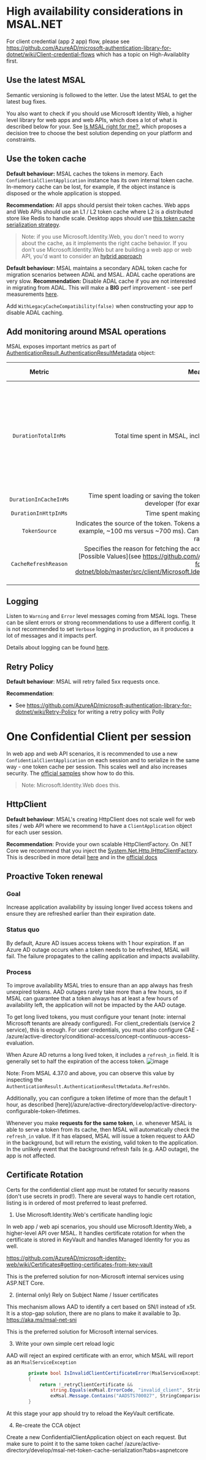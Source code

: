# High availability considerations in MSAL.NET

For client credential (app 2 app) flow, please see https://github.com/AzureAD/microsoft-authentication-library-for-dotnet/wiki/Client-credential-flows which has a topic on High-Availablity first.

## Use the latest MSAL

Semantic versioning is followed to the letter. Use the latest MSAL to get the latest bug fixes.

You also want to check if you should use Microsoft Identity Web, a higher level library for web apps and web APIs, which does a lot of what is described below for your. See [Is MSAL right for me?](https://github.com/AzureAD/microsoft-authentication-library-for-dotnet/wiki/Is-MSAL.NET-right-for-me%3F), which proposes a decision tree to choose the best solution depending on your platform and constraints.

## Use the token cache

**Default behaviour:** MSAL caches the tokens in memory. Each `ConfidentialClientApplication` instance has its own internal token cache. In-memory cache can be lost, for example, if the object instance is disposed or the whole application is stopped. 

**Recommendation:** All apps should persist their token caches. Web apps and Web APIs should use an L1 / L2 token cache where L2 is a distributed store like Redis to handle scale. Desktop apps should use [this token cache serialization strategy](https://github.com/AzureAD/microsoft-authentication-library-for-dotnet/wiki/token-cache-serialization#token-cache-for-a-public-client-application).

> Note: if you use Microsoft.Identity.Web, you don't need to worry about the cache, as it implements the right cache behavior. If you don't use Microsoft.Identity.Web but are building a web app or web API, you'd want to consider an [hybrid approach](https://github.com/AzureAD/microsoft-authentication-library-for-dotnet/wiki/Is-MSAL.NET-right-for-me%3F#use-hybrid-model-msalnet-and-microsoft-identity-web)

**Default behaviour:** MSAL maintains a secondary ADAL token cache for migration scenarios between ADAL and MSAL. ADAL cache operations are very slow.
**Recommendation:** Disable ADAL cache if you are not interested in migrating from ADAL. This will make a **BIG** perf improvement - see perf measurements [here](https://github.com/AzureAD/microsoft-authentication-library-for-dotnet/pull/2309). 

Add `WithLegacyCacheCompatibility(false)` when constructing your app to disable ADAL caching.

## Add monitoring around MSAL operations

MSAL exposes important metrics as part of [AuthenticationResult.AuthenticationResultMetadata](https://github.com/AzureAD/microsoft-authentication-library-for-dotnet/blob/master/src/client/Microsoft.Identity.Client/AuthenticationResultMetadata.cs#L9) object: 

| Metric       | Meaning     | When to trigger an alarm?    |
| :-------------: | :----------: | :-----------: |
|  `DurationTotalInMs`| Total time spent in MSAL, including network calls and cache   | Alarm on overall high latency (> 1 s). Value depends on token source. From the cache: one cache access. From AAD: two cache accesses + one HTTP call. First ever call (per-process) will take longer because of one extra HTTP call. |
|  `DurationInCacheInMs` | Time spent loading or saving the token cache, which is customized by the app developer (for example, save to Redis).| Alarm on spikes. |
|  `DurationInHttpInMs` | Time spent making HTTP calls to AAD.  | Alarm on spikes.|
|  `TokenSource` | Indicates the source of the token. Tokens are retrieved from the cache much faster (for example, ~100 ms versus ~700 ms). Can be used to monitor and alarm the cache hit ratio. | Use with `DurationTotalInMs`. |
|  `CacheRefreshReason` | Specifies the reason for fetching the access token from the identity provider. See [Possible Values](see https://github.com/AzureAD/microsoft-authentication-library-for-dotnet/blob/master/src/client/Microsoft.Identity.Client/Cache/CacheRefreshReason.cs) . | Use with `TokenSource`. |

## Logging

Listen to `Warning` and `Error` level messages coming from MSAL logs. These can be silent errors or strong recommendations to use a different config. 
It is not recommended to set `Verbose` logging in production, as it produces a lot of messages and it impacts perf.

Details about logging can be found [here](https://github.com/AzureAD/microsoft-authentication-library-for-dotnet/wiki/logging).

## Retry Policy

**Default behaviour**: MSAL will retry failed 5xx requests once.

**Recommendation**:

- See https://github.com/AzureAD/microsoft-authentication-library-for-dotnet/wiki/Retry-Policy for writing a retry policy with Polly

# One Confidential Client per session

In web app and web API scenarios, it is recommended to use a new `ConfidentialClientApplication` on each session and to serialize in the same way - one token cache per session. This scales well and also increases security. The [official samples](/azure/active-directory/develop/sample-v2-code) show how to do this.

> Note: Microsoft.Identity.Web does this.

## HttpClient 

**Default behaviour**: MSAL's creating HttpClient does not scale well for web sites / web API where we recommend to have a `ClientApplication` object for each user session.

**Recommendation**: Provide your own scalable HttpClientFactory. On .NET Core we recommend that you inject the [System.Net.Http.IHttpClientFactory](/aspnet/core/fundamentals/http-requests?view=aspnetcore-3.0). This is described in more detail [here](https://github.com/AzureAD/microsoft-authentication-library-for-dotnet/wiki/HttpClient) and in the [official docs](/dotnet/api/system.net.http.httpclient?view=net-7.0#net-framework--mono)

## Proactive Token renewal

### Goal

Increase application availability by issuing longer lived access tokens and ensure they are refreshed earlier than their expiration date.

### Status quo

By default, Azure AD issues access tokens with 1 hour expiration. If an Azure AD outage occurs when a token needs to be refreshed, MSAL will fail. The failure propagates to the calling application and impacts availability.

### Process

To improve availability MSAL tries to ensure than an app always has fresh unexpired tokens. AAD outages rarely take more than a few hours, so if MSAL can guarantee that a token always has at least a few hours of availability left, the application will not be impacted by the AAD outage. 

To get long lived tokens, you must configure your tenant (note: internal Microsoft tenants are already configured). For client_credentials (service 2 service), this is enough. For user credentials, you must also configure CAE - /azure/active-directory/conditional-access/concept-continuous-access-evaluation.

When Azure AD returns a long lived token, it includes a `refresh_in` field. It is generally set to half the expiration of the access token.
![image](https://user-images.githubusercontent.com/12273384/108714872-05acbd80-7512-11eb-855d-a42b6ff01b0c.png)

Note: From MSAL 4.37.0 and above, you can observe this value by inspecting the `AuthenticationResult.AuthenticationResultMetadata.RefreshOn`.

Additionally, you can configure a token lifetime of more than the default 1 hour, as described [here](/azure/active-directory/develop/active-directory-configurable-token-lifetimes.

Whenever you make **requests for the same token**, i.e. whenever MSAL is able to serve a token from its cache, then MSAL will automatically check the `refresh_in` value. If it has elapsed, MSAL will issue a token request to AAD in the background, but will return the existing, valid token to the application. In the unlikely event that the background refresh fails (e.g. AAD outage), the app is not affected.

## Certificate Rotation

Certs for the confidential client app must be rotated for security reasons (don't use secrets in prod!). There are several ways to handle cert rotation, listing is in ordered of most preferred to least preferred.

1. Use Microsoft.Identity.Web's certificate handling logic

In web app / web api scenarios, you should use Microsoft.Identity.Web, a higher-level API over MSAL. It handles certificate rotation for when the certificate is stored in KeyVault and handles Managed Identity for you as well.

https://github.com/AzureAD/microsoft-identity-web/wiki/Certificates#getting-certificates-from-key-vault

This is the preferred solution for non-Microsoft internal services using ASP.NET Core.

2. (internal only) Rely on Subject Name / Issuer certificates

This mechanism allows AAD to identify a cert based on SN/I instead of x5t. It is a stop-gap solution, there are no plans to make it available to 3p.
https://aka.ms/msal-net-sni

This is the preferred solution for Microsoft internal services.

3. Write your own simple cert reload logic

AAD will reject an expired certificate with an error, which MSAL will report as an `MsalServiceException`

```csharp
        private bool IsInvalidClientCertificateError(MsalServiceException exMsal)
        {
            return !_retryClientCertificate &&
                string.Equals(exMsal.ErrorCode, "invalid_client", StringComparison.OrdinalIgnoreCase) &&
                exMsal.Message.Contains("AADSTS700027", StringComparison.OrdinalIgnoreCase);
        }
```

At this stage your app should try to reload the KeyVault certificate.

4. Re-create the CCA object

Create a new ConfidentialClientApplication object on each request. But make sure to point it to the same token cache! /azure/active-directory/develop/msal-net-token-cache-serialization?tabs=aspnetcore
